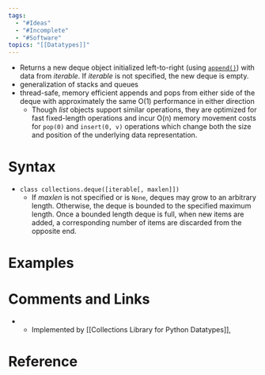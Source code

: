 ```yaml
---
tags:
  - "#Ideas"
  - "#Incomplete"
  - "#Software"
topics: "[[Datatypes]]"
---
```

- Returns a new deque object initialized left-to-right (using [`append()`](https://docs.python.org/3/library/collections.html#collections.deque.append "collections.deque.append")) with data from _iterable_. If _iterable_ is not specified, the new deque is empty.
- generalization of stacks and queues
- thread-safe, memory efficient appends and pops from either side of the deque with approximately the same O(1) performance in either direction
	- Though *list* objects support similar operations, they are optimized for fast fixed-length operations and incur O(n) memory movement costs for `pop(0)` and `insert(0, v)` operations which change both the size and position of the underlying data representation.

# Syntax
- `class collections.deque([iterable[, maxlen]])`
	- If _maxlen_ is not specified or is `None`, deques may grow to an arbitrary length. Otherwise, the deque is bounded to the specified maximum length. Once a bounded length deque is full, when new items are added, a corresponding number of items are discarded from the opposite end.
# Examples

# Comments and Links
- - Implemented by [[Collections Library for Python Datatypes]], 

# Reference